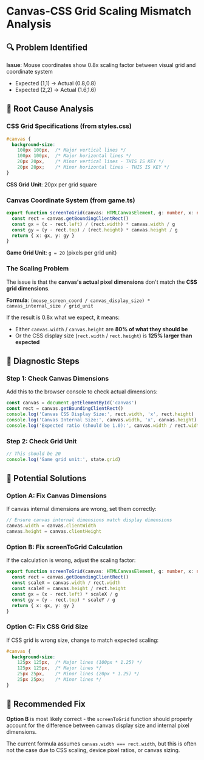 # Canvas-CSS Grid Scaling Mismatch Analysis

## 🔍 **Problem Identified**

**Issue**: Mouse coordinates show 0.8x scaling factor between visual grid and coordinate system
- Expected (1,1) → Actual (0.8,0.8)
- Expected (2,2) → Actual (1.6,1.6)

## 📐 **Root Cause Analysis**

### **CSS Grid Specifications** (from styles.css)
```css
#canvas {
  background-size: 
    100px 100px,  /* Major vertical lines */
    100px 100px,  /* Major horizontal lines */
    20px 20px,    /* Minor vertical lines - THIS IS KEY */
    20px 20px;    /* Minor horizontal lines - THIS IS KEY */
}
```

**CSS Grid Unit**: 20px per grid square

### **Canvas Coordinate System** (from game.ts)
```typescript
export function screenToGrid(canvas: HTMLCanvasElement, g: number, x: number, y: number): Vec {
  const rect = canvas.getBoundingClientRect()
  const gx = (x - rect.left) / (rect.width) * canvas.width / g
  const gy = (y - rect.top) / (rect.height) * canvas.height / g
  return { x: gx, y: gy }
}
```

**Game Grid Unit**: `g = 20` (pixels per grid unit)

### **The Scaling Problem**

The issue is that the **canvas's actual pixel dimensions** don't match the **CSS grid dimensions**.

**Formula**: `(mouse_screen_coord / canvas_display_size) * canvas_internal_size / grid_unit`

If the result is 0.8x what we expect, it means:
- Either `canvas.width` / `canvas.height` are **80% of what they should be**
- Or the CSS display size (`rect.width` / `rect.height`) is **125% larger than expected**

## 🧪 **Diagnostic Steps**

### Step 1: Check Canvas Dimensions
Add this to the browser console to check actual dimensions:

```javascript
const canvas = document.getElementById('canvas')
const rect = canvas.getBoundingClientRect()
console.log('Canvas CSS Display Size:', rect.width, 'x', rect.height)
console.log('Canvas Internal Size:', canvas.width, 'x', canvas.height)
console.log('Expected ratio (should be 1.0):', canvas.width / rect.width, canvas.height / rect.height)
```

### Step 2: Check Grid Unit
```javascript
// This should be 20
console.log('Game grid unit:', state.grid)
```

## 🔧 **Potential Solutions**

### Option A: Fix Canvas Dimensions
If canvas internal dimensions are wrong, set them correctly:

```javascript
// Ensure canvas internal dimensions match display dimensions
canvas.width = canvas.clientWidth
canvas.height = canvas.clientHeight
```

### Option B: Fix screenToGrid Calculation
If the calculation is wrong, adjust the scaling factor:

```typescript
export function screenToGrid(canvas: HTMLCanvasElement, g: number, x: number, y: number): Vec {
  const rect = canvas.getBoundingClientRect()
  const scaleX = canvas.width / rect.width
  const scaleY = canvas.height / rect.height
  const gx = (x - rect.left) * scaleX / g
  const gy = (y - rect.top) * scaleY / g
  return { x: gx, y: gy }
}
```

### Option C: Fix CSS Grid Size
If CSS grid is wrong size, change to match expected scaling:

```css
#canvas {
  background-size: 
    125px 125px,  /* Major lines (100px * 1.25) */
    125px 125px,  /* Major lines */
    25px 25px,    /* Minor lines (20px * 1.25) */
    25px 25px;    /* Minor lines */
}
```

## 🎯 **Recommended Fix**

**Option B** is most likely correct - the `screenToGrid` function should properly account for the difference between canvas display size and internal pixel dimensions.

The current formula assumes `canvas.width === rect.width`, but this is often not the case due to CSS scaling, device pixel ratios, or canvas sizing.